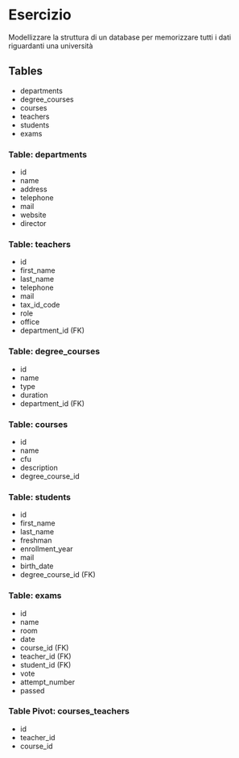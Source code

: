 # Esercizio

Modellizzare la struttura di un database per memorizzare tutti i dati riguardanti una università

## Tables

- departments
- degree_courses
- courses
- teachers
- students
- exams

### Table: departments 

- id
- name
- address
- telephone
- mail
- website
- director


### Table: teachers

- id
- first_name
- last_name
- telephone
- mail
- tax_id_code
- role
- office
- department_id (FK)


### Table: degree_courses

- id
- name
- type
- duration
- department_id (FK)


### Table: courses

- id
- name
- cfu
- description
- degree_course_id


### Table: students

- id
- first_name
- last_name
- freshman
- enrollment_year
- mail
- birth_date
- degree_course_id (FK)

### Table: exams

- id
- name
- room
- date
- course_id (FK)
- teacher_id (FK)
- student_id (FK)
- vote
- attempt_number
- passed





### Table Pivot: courses_teachers

- id
- teacher_id
- course_id